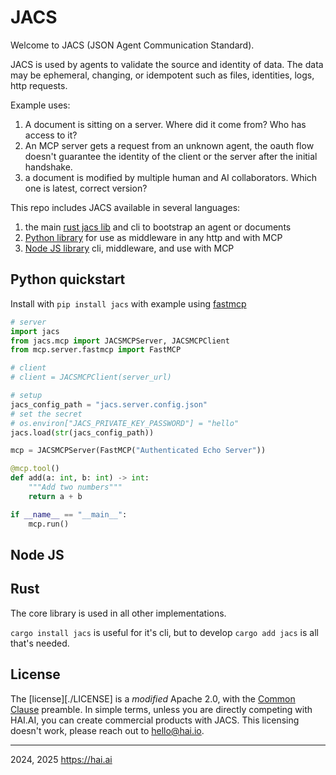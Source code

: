 # JACS 

Welcome to JACS (JSON Agent Communication Standard). 

JACS is used by agents to validate the source and identity of data. The data may be ephemeral, changing, or idempotent such as files, identities, logs, http requests. 

Example uses:

  1. A document is sitting on a server. Where did it come from? Who has access to it?
  2. An MCP server gets a request from an unknown agent, the oauth flow doesn't guarantee the identity of the client or the server after the initial handshake. 
  3. a document is modified by multiple human and AI collaborators. Which one is latest, correct version?

This repo includes JACS available in several languages:
 
  1. the main [rust jacs lib](./jacs/) and cli to bootstrap an agent or documents 
  2. [Python library](./jacspy/) for use as middleware in any http and with MCP
  3. [Node JS library](./jacsnpm) cli, middleware, and use with MCP

## Python quickstart

Install with `pip install jacs` with example using [fastmcp](https://github.com/jlowin/fastmcp) 

```python
# server
import jacs
from jacs.mcp import JACSMCPServer, JACSMCPClient
from mcp.server.fastmcp import FastMCP 

# client
# client = JACSMCPClient(server_url)

# setup
jacs_config_path = "jacs.server.config.json"
# set the secret
# os.environ["JACS_PRIVATE_KEY_PASSWORD"] = "hello"   
jacs.load(str(jacs_config_path))

mcp = JACSMCPServer(FastMCP("Authenticated Echo Server"))

@mcp.tool()
def add(a: int, b: int) -> int:
    """Add two numbers"""
    return a + b

if __name__ == "__main__":
    mcp.run()

```

## Node JS



## Rust

The core library is used in all other implementations. 

`cargo install jacs` is useful for it's cli, but to develop `cargo add jacs` is all that's needed. 



## License

The [license][./LICENSE] is a *modified* Apache 2.0, with the [Common Clause](https://commonsclause.com/) preamble. 
In simple terms, unless you are directly competing with HAI.AI, you can create commercial products with JACS.
This licensing doesn't work, please reach out to hello@hai.io. 
 
------
2024, 2025 https://hai.ai
